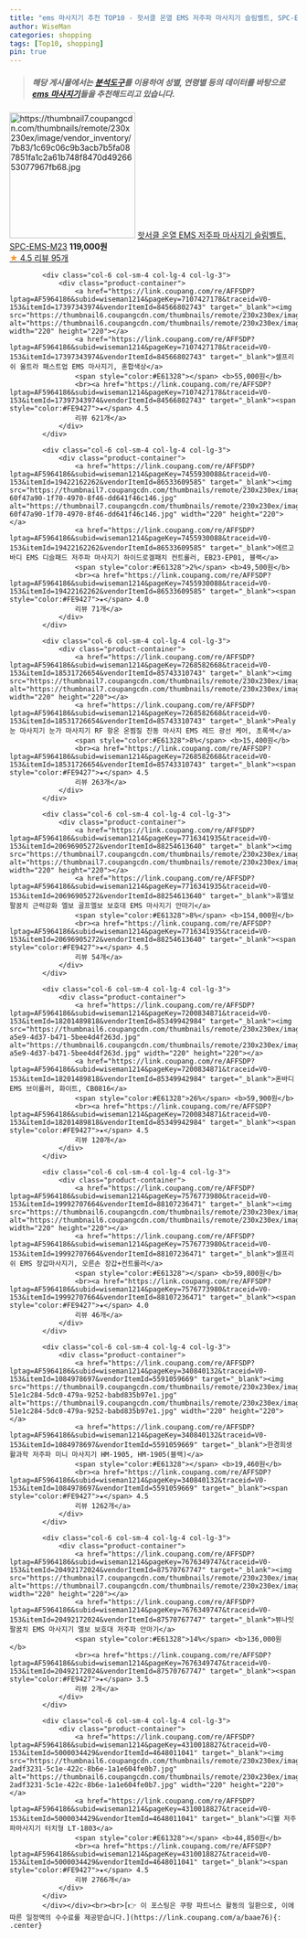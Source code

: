 ```yaml
---
title: "ems 마사지기 추천 TOP10 - 핫서클 온열 EMS 저주파 마사지기 슬림벨트, SPC-EMS-M23"
author: WiseMan
categories: shopping
tags: [Top10, shopping]
pin: true
---
```


> ##### 해당 게시물에서는 [**분석도구**](https://itemscout.io/)를 이용하여 **성별**, **연령별** 등의 데이터를 바탕으로 [**ems 마사지기**](https://link.coupang.com/a/baae76)들을 추천해드리고 있습니다.
<div class="container"><div class="row">
            <div class="col-6 col-sm-4 col-lg-4 col-lg-3">
                <div class="product-container">
                    <a href="https://link.coupang.com/re/AFFSDP?lptag=AF5964186&subid=wiseman1214&pageKey=7335086106&traceid=V0-153&itemId=18840069806&vendorItemId=86359479014" target="_blank"><img src="https://thumbnail7.coupangcdn.com/thumbnails/remote/230x230ex/image/vendor_inventory/7b83/1c69c06c9b3acb7b5fa087851fa1c2a61b748f8470d4926653077967fb68.jpg" alt="https://thumbnail7.coupangcdn.com/thumbnails/remote/230x230ex/image/vendor_inventory/7b83/1c69c06c9b3acb7b5fa087851fa1c2a61b748f8470d4926653077967fb68.jpg" width="220" height="220"></a>
                    <a href="https://link.coupang.com/re/AFFSDP?lptag=AF5964186&subid=wiseman1214&pageKey=7335086106&traceid=V0-153&itemId=18840069806&vendorItemId=86359479014" target="_blank">핫서클 온열 EMS 저주파 마사지기 슬림벨트, SPC-EMS-M23</a>
                    <span style="color:#E61328"></span> <b>119,000원</b>
                    <br><a href="https://link.coupang.com/re/AFFSDP?lptag=AF5964186&subid=wiseman1214&pageKey=7335086106&traceid=V0-153&itemId=18840069806&vendorItemId=86359479014" target="_blank"><span style="color:#FE9427">★</span> 4.5
                    리뷰 95개</a>
                </div>
            </div>
            
            <div class="col-6 col-sm-4 col-lg-4 col-lg-3">
                <div class="product-container">
                    <a href="https://link.coupang.com/re/AFFSDP?lptag=AF5964186&subid=wiseman1214&pageKey=7107427178&traceid=V0-153&itemId=17397343974&vendorItemId=84566802743" target="_blank"><img src="https://thumbnail6.coupangcdn.com/thumbnails/remote/230x230ex/image/vendor_inventory/13f1/57370784ad9065556163dc1ab7e9ab979fc615f19a3b1164dc24055229ae.jpg" alt="https://thumbnail6.coupangcdn.com/thumbnails/remote/230x230ex/image/vendor_inventory/13f1/57370784ad9065556163dc1ab7e9ab979fc615f19a3b1164dc24055229ae.jpg" width="220" height="220"></a>
                    <a href="https://link.coupang.com/re/AFFSDP?lptag=AF5964186&subid=wiseman1214&pageKey=7107427178&traceid=V0-153&itemId=17397343974&vendorItemId=84566802743" target="_blank">셀프리쉬 울트라 패스트업 EMS 마사지기, 혼합색상</a>
                    <span style="color:#E61328"></span> <b>55,000원</b>
                    <br><a href="https://link.coupang.com/re/AFFSDP?lptag=AF5964186&subid=wiseman1214&pageKey=7107427178&traceid=V0-153&itemId=17397343974&vendorItemId=84566802743" target="_blank"><span style="color:#FE9427">★</span> 4.5
                    리뷰 621개</a>
                </div>
            </div>
            
            <div class="col-6 col-sm-4 col-lg-4 col-lg-3">
                <div class="product-container">
                    <a href="https://link.coupang.com/re/AFFSDP?lptag=AF5964186&subid=wiseman1214&pageKey=7455930088&traceid=V0-153&itemId=19422162262&vendorItemId=86533609585" target="_blank"><img src="https://thumbnail7.coupangcdn.com/thumbnails/remote/230x230ex/image/retail/images/5825458426793401-60f47a90-1f70-4970-8f46-dd641f46c146.jpg" alt="https://thumbnail7.coupangcdn.com/thumbnails/remote/230x230ex/image/retail/images/5825458426793401-60f47a90-1f70-4970-8f46-dd641f46c146.jpg" width="220" height="220"></a>
                    <a href="https://link.coupang.com/re/AFFSDP?lptag=AF5964186&subid=wiseman1214&pageKey=7455930088&traceid=V0-153&itemId=19422162262&vendorItemId=86533609585" target="_blank">에르고바디 EMS 디슬패드 저주파 마사지기 하이드로겔패치 컨트롤러, EB23-EP01, 블랙</a>
                    <span style="color:#E61328">2%</span> <b>49,500원</b>
                    <br><a href="https://link.coupang.com/re/AFFSDP?lptag=AF5964186&subid=wiseman1214&pageKey=7455930088&traceid=V0-153&itemId=19422162262&vendorItemId=86533609585" target="_blank"><span style="color:#FE9427">★</span> 4.0
                    리뷰 71개</a>
                </div>
            </div>
            
            <div class="col-6 col-sm-4 col-lg-4 col-lg-3">
                <div class="product-container">
                    <a href="https://link.coupang.com/re/AFFSDP?lptag=AF5964186&subid=wiseman1214&pageKey=7268582668&traceid=V0-153&itemId=18531726654&vendorItemId=85743310743" target="_blank"><img src="https://thumbnail7.coupangcdn.com/thumbnails/remote/230x230ex/image/vendor_inventory/755f/3782476c96c1a93cc8d7fd536b1a2561da171bffc2c19b12aee39ed09e71.jpg" alt="https://thumbnail7.coupangcdn.com/thumbnails/remote/230x230ex/image/vendor_inventory/755f/3782476c96c1a93cc8d7fd536b1a2561da171bffc2c19b12aee39ed09e71.jpg" width="220" height="220"></a>
                    <a href="https://link.coupang.com/re/AFFSDP?lptag=AF5964186&subid=wiseman1214&pageKey=7268582668&traceid=V0-153&itemId=18531726654&vendorItemId=85743310743" target="_blank">Pealy 눈 마사지기 눈가 마사지기 RF 항온 온찜질 진동 마사지 EMS 레드 광선 케어, 초록색</a>
                    <span style="color:#E61328">8%</span> <b>15,400원</b>
                    <br><a href="https://link.coupang.com/re/AFFSDP?lptag=AF5964186&subid=wiseman1214&pageKey=7268582668&traceid=V0-153&itemId=18531726654&vendorItemId=85743310743" target="_blank"><span style="color:#FE9427">★</span> 4.5
                    리뷰 263개</a>
                </div>
            </div>
            
            <div class="col-6 col-sm-4 col-lg-4 col-lg-3">
                <div class="product-container">
                    <a href="https://link.coupang.com/re/AFFSDP?lptag=AF5964186&subid=wiseman1214&pageKey=7716341935&traceid=V0-153&itemId=20696905272&vendorItemId=88254613640" target="_blank"><img src="https://thumbnail7.coupangcdn.com/thumbnails/remote/230x230ex/image/vendor_inventory/265a/a7d1676508dd190b9feecea31a3a1141770a6c1023b23d978e0b91a42e71.png" alt="https://thumbnail7.coupangcdn.com/thumbnails/remote/230x230ex/image/vendor_inventory/265a/a7d1676508dd190b9feecea31a3a1141770a6c1023b23d978e0b91a42e71.png" width="220" height="220"></a>
                    <a href="https://link.coupang.com/re/AFFSDP?lptag=AF5964186&subid=wiseman1214&pageKey=7716341935&traceid=V0-153&itemId=20696905272&vendorItemId=88254613640" target="_blank">휴엘보 팔꿈치 근력강화 엘보 골프엘보 보호대 EMS 마사지기 안마기</a>
                    <span style="color:#E61328">8%</span> <b>154,000원</b>
                    <br><a href="https://link.coupang.com/re/AFFSDP?lptag=AF5964186&subid=wiseman1214&pageKey=7716341935&traceid=V0-153&itemId=20696905272&vendorItemId=88254613640" target="_blank"><span style="color:#FE9427">★</span> 4.5
                    리뷰 54개</a>
                </div>
            </div>
            
            <div class="col-6 col-sm-4 col-lg-4 col-lg-3">
                <div class="product-container">
                    <a href="https://link.coupang.com/re/AFFSDP?lptag=AF5964186&subid=wiseman1214&pageKey=7200834871&traceid=V0-153&itemId=18201489818&vendorItemId=85349942984" target="_blank"><img src="https://thumbnail6.coupangcdn.com/thumbnails/remote/230x230ex/image/retail/images/2023/03/16/10/5/e2025350-a5e9-4d37-b471-5bee4d4f263d.jpg" alt="https://thumbnail6.coupangcdn.com/thumbnails/remote/230x230ex/image/retail/images/2023/03/16/10/5/e2025350-a5e9-4d37-b471-5bee4d4f263d.jpg" width="220" height="220"></a>
                    <a href="https://link.coupang.com/re/AFFSDP?lptag=AF5964186&subid=wiseman1214&pageKey=7200834871&traceid=V0-153&itemId=18201489818&vendorItemId=85349942984" target="_blank">혼바디 EMS 브이롤러, 화이트, CB0816</a>
                    <span style="color:#E61328">26%</span> <b>59,900원</b>
                    <br><a href="https://link.coupang.com/re/AFFSDP?lptag=AF5964186&subid=wiseman1214&pageKey=7200834871&traceid=V0-153&itemId=18201489818&vendorItemId=85349942984" target="_blank"><span style="color:#FE9427">★</span> 4.5
                    리뷰 120개</a>
                </div>
            </div>
            
            <div class="col-6 col-sm-4 col-lg-4 col-lg-3">
                <div class="product-container">
                    <a href="https://link.coupang.com/re/AFFSDP?lptag=AF5964186&subid=wiseman1214&pageKey=7576773980&traceid=V0-153&itemId=19992707664&vendorItemId=88107236471" target="_blank"><img src="https://thumbnail6.coupangcdn.com/thumbnails/remote/230x230ex/image/vendor_inventory/0785/7ddf776ab0b041d8922071d062271884fe7e582aee5a7153588c6b8a5309.jpg" alt="https://thumbnail6.coupangcdn.com/thumbnails/remote/230x230ex/image/vendor_inventory/0785/7ddf776ab0b041d8922071d062271884fe7e582aee5a7153588c6b8a5309.jpg" width="220" height="220"></a>
                    <a href="https://link.coupang.com/re/AFFSDP?lptag=AF5964186&subid=wiseman1214&pageKey=7576773980&traceid=V0-153&itemId=19992707664&vendorItemId=88107236471" target="_blank">셀프리쉬 EMS 장갑마사지기, 오른손 장갑+컨트롤러</a>
                    <span style="color:#E61328"></span> <b>59,800원</b>
                    <br><a href="https://link.coupang.com/re/AFFSDP?lptag=AF5964186&subid=wiseman1214&pageKey=7576773980&traceid=V0-153&itemId=19992707664&vendorItemId=88107236471" target="_blank"><span style="color:#FE9427">★</span> 4.0
                    리뷰 46개</a>
                </div>
            </div>
            
            <div class="col-6 col-sm-4 col-lg-4 col-lg-3">
                <div class="product-container">
                    <a href="https://link.coupang.com/re/AFFSDP?lptag=AF5964186&subid=wiseman1214&pageKey=340840132&traceid=V0-153&itemId=1084978697&vendorItemId=5591059669" target="_blank"><img src="https://thumbnail9.coupangcdn.com/thumbnails/remote/230x230ex/image/retail/images/423100628539428-51e1c284-5dc0-479a-9252-babd835b97e1.jpg" alt="https://thumbnail9.coupangcdn.com/thumbnails/remote/230x230ex/image/retail/images/423100628539428-51e1c284-5dc0-479a-9252-babd835b97e1.jpg" width="220" height="220"></a>
                    <a href="https://link.coupang.com/re/AFFSDP?lptag=AF5964186&subid=wiseman1214&pageKey=340840132&traceid=V0-153&itemId=1084978697&vendorItemId=5591059669" target="_blank">한경희생활과학 저주파 미니 마사지기 HM-1905, HM-1905(블랙)</a>
                    <span style="color:#E61328"></span> <b>19,460원</b>
                    <br><a href="https://link.coupang.com/re/AFFSDP?lptag=AF5964186&subid=wiseman1214&pageKey=340840132&traceid=V0-153&itemId=1084978697&vendorItemId=5591059669" target="_blank"><span style="color:#FE9427">★</span> 4.5
                    리뷰 1262개</a>
                </div>
            </div>
            
            <div class="col-6 col-sm-4 col-lg-4 col-lg-3">
                <div class="product-container">
                    <a href="https://link.coupang.com/re/AFFSDP?lptag=AF5964186&subid=wiseman1214&pageKey=7676349747&traceid=V0-153&itemId=20492172024&vendorItemId=87570767747" target="_blank"><img src="https://thumbnail7.coupangcdn.com/thumbnails/remote/230x230ex/image/vendor_inventory/3502/6342b18b8da2d2cd589a44791bec0aab1ade02d951ce2feb48c0340af08e.jpg" alt="https://thumbnail7.coupangcdn.com/thumbnails/remote/230x230ex/image/vendor_inventory/3502/6342b18b8da2d2cd589a44791bec0aab1ade02d951ce2feb48c0340af08e.jpg" width="220" height="220"></a>
                    <a href="https://link.coupang.com/re/AFFSDP?lptag=AF5964186&subid=wiseman1214&pageKey=7676349747&traceid=V0-153&itemId=20492172024&vendorItemId=87570767747" target="_blank">뷰나잇 팔꿈치 EMS 마사지기 엘보 보호대 저주파 안마기</a>
                    <span style="color:#E61328">14%</span> <b>136,000원</b>
                    <br><a href="https://link.coupang.com/re/AFFSDP?lptag=AF5964186&subid=wiseman1214&pageKey=7676349747&traceid=V0-153&itemId=20492172024&vendorItemId=87570767747" target="_blank"><span style="color:#FE9427">★</span> 3.5
                    리뷰 2개</a>
                </div>
            </div>
            
            <div class="col-6 col-sm-4 col-lg-4 col-lg-3">
                <div class="product-container">
                    <a href="https://link.coupang.com/re/AFFSDP?lptag=AF5964186&subid=wiseman1214&pageKey=4310018827&traceid=V0-153&itemId=5000034429&vendorItemId=4648011041" target="_blank"><img src="https://thumbnail6.coupangcdn.com/thumbnails/remote/230x230ex/image/retail/images/2258547379616846-2adf3231-5c1e-422c-8b6e-1a1e604fe0b7.jpg" alt="https://thumbnail6.coupangcdn.com/thumbnails/remote/230x230ex/image/retail/images/2258547379616846-2adf3231-5c1e-422c-8b6e-1a1e604fe0b7.jpg" width="220" height="220"></a>
                    <a href="https://link.coupang.com/re/AFFSDP?lptag=AF5964186&subid=wiseman1214&pageKey=4310018827&traceid=V0-153&itemId=5000034429&vendorItemId=4648011041" target="_blank">디웰 저주파마사지기 터치형 LT-1803</a>
                    <span style="color:#E61328"></span> <b>44,850원</b>
                    <br><a href="https://link.coupang.com/re/AFFSDP?lptag=AF5964186&subid=wiseman1214&pageKey=4310018827&traceid=V0-153&itemId=5000034429&vendorItemId=4648011041" target="_blank"><span style="color:#FE9427">★</span> 4.5
                    리뷰 2766개</a>
                </div>
            </div>
            </div></div><br><br>[👉 이 포스팅은 쿠팡 파트너스 활동의 일환으로, 이에 따른 일정액의 수수료를 제공받습니다.](https://link.coupang.com/a/baae76){: .center}